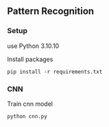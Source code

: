 ## Pattern Recognition 

### Setup
use Python 3.10.10

Install packages
```shell
pip install -r requirements.txt
```

### CNN
Train cnn model
```shell
python cnn.py
```

